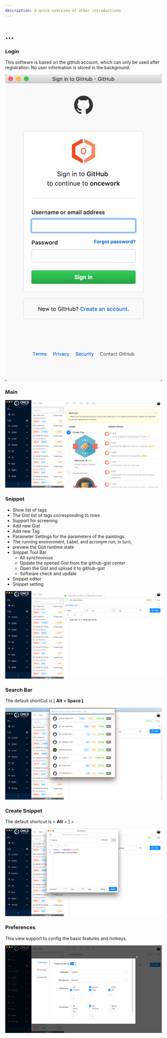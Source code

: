 ```yaml
---
description: A quick overview of other introductions
---
```


# ...

###  Login

This software is based on the github account, which can only be used after registration. No user information is stored in the background.

![](../.gitbook/assets/login-sign-in.png)

### Main

![](../.gitbook/assets/snipaste_2018-09-27_15-22-47.png)

###  Snippet

* Show list of tags
*  The Gist list of tags corresponding to rows
  * Support for screening
  * Add new Gist
  * Add new Tag
*  Parameter Settings for the parameters of the paintings
  * The running environment, Label, and acronym run, in turn, 
  * preview the Gist runtime state
* Snippet Tool Bar
  * All synchronous
  * Update the opened Gist from the github-gist center
  * Open the Gist and upload it to github-gist
  * Software check and update
* Snippet editor
* Snippet setting

![](../.gitbook/assets/snipaste_2018-09-27_15-22-38.png)

### Search Bar

The default shortCut is \[ **Alt + Space \]**

![](../.gitbook/assets/search-bar.png)

### Create Snippet

The default shortcut is &lt; **Alt** + \] &gt;

![](../.gitbook/assets/create-snippet.png)

### Preferences

This view support to config the basic features and hotkeys.

![](../.gitbook/assets/preferences.png)

